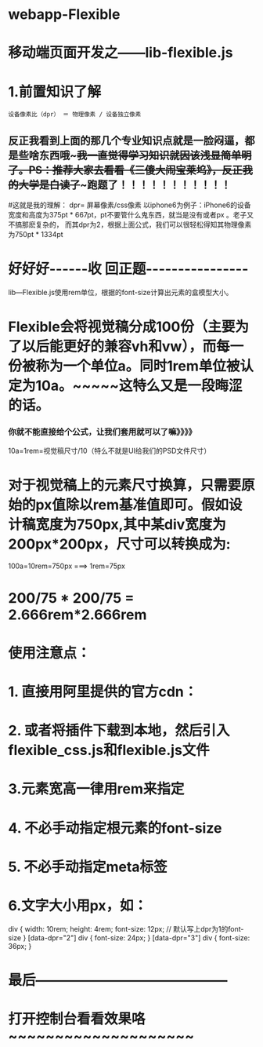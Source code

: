 # webapp-Flexible
# 移动端页面开发之——lib-flexible.js

# 1.前置知识了解
    设备像素比（dpr） ＝ 物理像素 / 设备独立像素
## 反正我看到上面的那几个专业知识点就是一脸闷逼，都是些啥东西哦~~~~~我一直觉得学习知识就因该浅显简单明了。PS：推荐大家去看看《三傻大闹宝莱坞》，反正我的大学是白读了~~~~~跑题了！！！！！！！！！！！

#这就是我的理解：
    dpr= 屏幕像素/css像素
以iphone6为例子：iPhone6的设备宽度和高度为375pt * 667pt，pt不要管什么鬼东西，就当是没有或者px
。老子又不搞那麽复杂的， 而其dpr为2，根据上面公式，我们可以很轻松得知其物理像素为750pt * 1334pt

#  好好好------收    回正题----------------

lib—Flexible.js使用rem单位，根据<html>的font-size计算出元素的盒模型大小。
# Flexible会将视觉稿分成100份（主要为了以后能更好的兼容vh和vw），而每一份被称为一个单位a。同时1rem单位被认定为10a。~~~~~这特么又是一段晦涩的话。
### 你就不能直接给个公式，让我们套用就可以了嘛》》》》
   10a=1rem=视觉稿尺寸/10（特么不就是UI给我们的PSD文件尺寸）
# 对于视觉稿上的元素尺寸换算，只需要原始的px值除以rem基准值即可。假如设计稿宽度为750px,其中某div宽度为200px*200px，尺寸可以转换成为:
100a=10rem=750px ===> 1rem=75px
# 200/75 * 200/75 = 2.666rem*2.666rem


#  使用注意点：
# 1. 直接用阿里提供的官方cdn：<script src="http://g.tbcdn.cn/mtb/lib-flexible/0.3.4/??flexible_css.js,flexible.js"></script>
# 2. 或者将插件下载到本地，然后引入flexible_css.js和flexible.js文件

# 3.元素宽高一律用rem来指定
# 4. 不必手动指定根元素的font-size
# 5. 不必手动指定meta标签

# 6.文字大小用px，如：
div {
width: 10rem;
height: 4rem;
font-size: 12px; // 默认写上dpr为1的font-size
}
[data-dpr="2"] div { font-size: 24px; }
[data-dpr="3"] div { font-size: 36px; }


#   最后——————————————
# 打开控制台看看效果咯~~~~~~~~~~~~~~~~~~~~ 